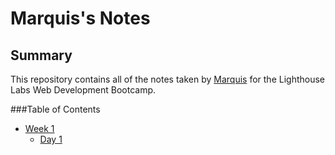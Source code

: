 # Marquis's Notes

## Summary 

This repository contains all of the notes taken by [Marquis](https://github.com/marquis2020) for the Lighthouse Labs Web Development Bootcamp.

###Table of Contents
* [Week 1](/Week_1)
  * [Day 1](/Week_1/Day_1)